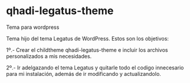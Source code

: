 # qhadi-legatus-theme

Tema para wordpress

Tema hijo del tema Legatus de WordPress. Estos son los objetivos:

1º.- Crear el childtheme qhadi-legatus-theme e incluir los archivos personalizados a mis necesidades.

2º.- Ir adelgazando el tema Legatus y quitarle todo el codigo innecesario para mi instalación, además de ir modificando y actualizandolo.
